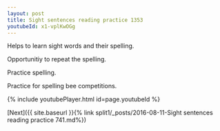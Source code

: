 ```yaml
---
layout: post
title: Sight sentences reading practice 1353
youtubeId: x1-vplKwOGg
---
```

 
 
Helps to learn sight words and their spelling.

Opportunitiy to repeat the spelling. 

Practice spelling. 
 
Practice for spelling bee competitions. 
 
{% include youtubePlayer.html id=page.youtubeId %}
 
 

[Next]({{ site.baseurl }}{% link  split1/_posts/2016-08-11-Sight sentences reading practice 741.md%})
 
